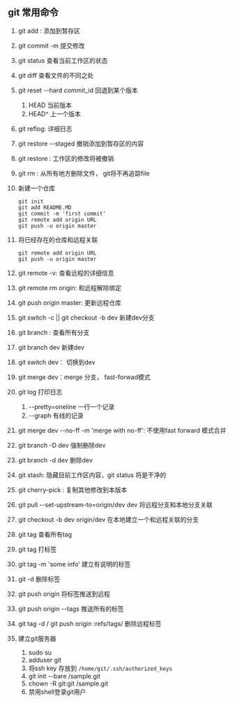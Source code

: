 ## git 常用命令

1. git add <file> : 添加到暂存区

2. git commit -m <message> 提交修改

3. git status 查看当前工作区的状态

4. git diff <file> 查看文件的不同之处

5. git reset --hard commit_id 回退到某个版本

   1. HEAD 当前版本
   2. HEAD^ 上一个版本

6. git reflog: 详细日志

7. git restore --staged <file> 撤销添加到暂存区的内容

8. git restore <file>: 工作区的修改将被撤销

9. git rm <file> : 从所有地方删除文件， git将不再追踪file

10. 新建一个仓库

    ```git
    git init
    git add README.MD
    git commit -m 'first commit'
    git remote add origin URL
    git push -u origin master
    ```

11. 将已经存在的仓库和远程关联

    ```git
    git remote add origin URL
    git push -u origin master
    ```

12. git remote -v: 查看远程的详细信息

13. git remote rm origin: 和远程解除绑定

14. git push origin master: 更新远程仓库

15. git switch -c  || git checkout -b dev 新建dev分支

16. git branch : 查看所有分支

17. git branch dev 新建dev

18. git switch dev： 切换到dev

19. git merge dev：merge 分支， fast-forwad模式

20. git log 打印日志

    1. --pretty=oneline 一行一个记录
    2. --graph 有线的记录

21. git merge dev --no-ff -m 'merge with no-ff': 不使用fast forward 模式合并

22. git branch -D dev 强制删除dev

23. git branch -d dev 删除dev

24. git stash: 隐藏目前工作区内容，git status 将是干净的

25. git cherry-pick <commit> : 复制其他修改到本版本

26. git pull --set-upstream-to=origin/dev dev 将远程分支和本地分支关联

27. git checkout -b dev origin/dev 在本地建立一个和远程关联的分支

28. git tag 查看所有tag

29. git tag <tagname> 打标签

30. git tag <tagname> -m 'some info' <commitid> 建立有说明的标签

31. git -d <tagname> 删除标签

32. git push origin <tagname> 将标签推送到远程

33. git push origin --tags 推送所有的标签

34. git tag -d <tagname> / git push origin :refs/tags/<tagname> 删除远程标签

35. 建立git服务器

    1. sudo su
    2. adduser git
    3. 将ssh key 存放到 `/home/git/.ssh/authorized_keys`
    4. git init --bare /sample.git
    5. chown -R git:git /sample.git
    6. 禁用shell登录git用户